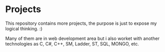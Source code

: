 # Projects
This repository contains more projects, the purpose is just to expose my logical thinking. :)

Many of them are in web development area but i also worket with another technologies as C, C#, C++, SM, Ladder, ST, SQL, MONGO, etc.
